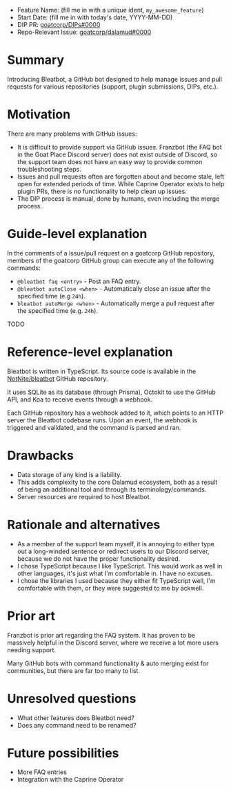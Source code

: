 - Feature Name: (fill me in with a unique ident, `my_awesome_feature`)
- Start Date: (fill me in with today's date, YYYY-MM-DD)
- DIP PR: [goatcorp/DIPs#0000](https://github.com/goatcorp/DIPs/pull/0000)
- Repo-Relevant Issue: [goatcorp/dalamud#0000](https://github.com/goatcorp/dalamud/issues/0000)

# Summary

[summary]: #summary

Introducing Bleatbot, a GitHub bot designed to help manage issues and pull requests for various repositories (support, plugin submissions, DIPs, etc.).

# Motivation

[motivation]: #motivation

There are many problems with GitHub issues:

- It is difficult to provide support via GitHub issues. Franzbot (the FAQ bot in the Goat Place Discord server) does not exist outside of Discord, so the support team does not have an easy way to provide common troubleshooting steps.
- Issues and pull requests often are forgotten about and become stale, left open for extended periods of time. While Caprine Operator exists to help plugin PRs, there is no functionality to help clean up issues.
- The DIP process is manual, done by humans, even including the merge process.

# Guide-level explanation

[guide-level-explanation]: #guide-level-explanation

In the comments of a issue/pull request on a goatcorp GitHub repository, members of the goatcorp GitHub group can execute any of the following commands:

- `@bleatbot faq <entry>` - Post an FAQ entry.
- `@bleatbot autoClose <when>` - Automatically close an issue after the specified time (e.g `24h`).
- `bleatbot autoMerge <when>` - Automatically merge a pull request after the specified time (e.g. `24h`).

TODO

# Reference-level explanation

[reference-level-explanation]: #reference-level-explanation

Bleatbot is written in TypeScript. Its source code is available in the [NotNite/bleatbot](https://github.com/NotNite/bleatbot) GitHub repository.

It uses SQLite as its database (through Prisma), Octokit to use the GitHub API, and Koa to receive events through a webhook.

Each GitHub repository has a webhook added to it, which points to an HTTP server the Bleatbot codebase runs. Upon an event, the webhook is triggered and validated, and the command is parsed and ran.

# Drawbacks

[drawbacks]: #drawbacks

- Data storage of any kind is a liability.
- This adds complexity to the core Dalamud ecosystem, both as a result of being an additional tool and through its terminology/commands.
- Server resources are required to host Bleatbot.

# Rationale and alternatives

[rationale-and-alternatives]: #rationale-and-alternatives

- As a member of the support team myself, it is annoying to either type out a long-winded sentence or redirect users to our Discord server, because we do not have the proper functionality desired.
- I chose TypeScript because I like TypeScript. This would work as well in other languages, it's just what I'm comfortable in. I have no excuses.
- I chose the libraries I used because they either fit TypeScript well, I'm comfortable with them, or they were suggested to me by ackwell.

# Prior art

[prior-art]: #prior-art

Franzbot is prior art regarding the FAQ system. It has proven to be massively helpful in the Discord server, where we receive a lot more users needing support.

Many GitHub bots with command functionality & auto merging exist for communities, but there are far too many to list.

# Unresolved questions

[unresolved-questions]: #unresolved-questions

- What other features does Bleatbot need?
- Does any command need to be renamed?

# Future possibilities

[future-possibilities]: #future-possibilities

- More FAQ entries
- Integration with the Caprine Operator
